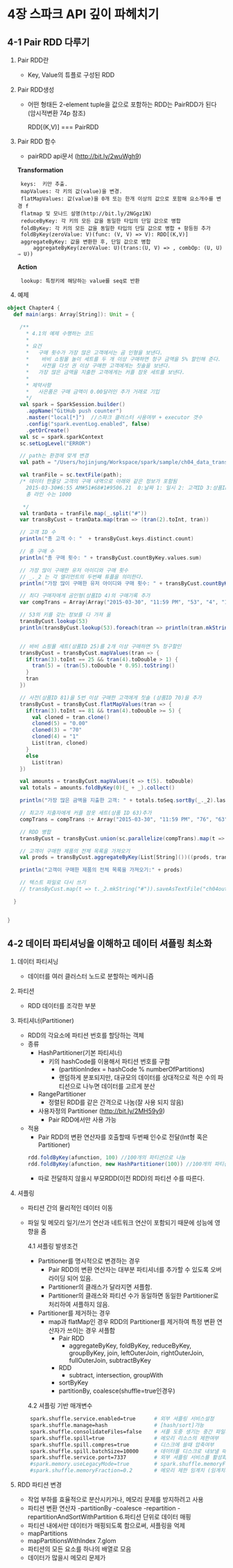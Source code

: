 # 4장 스파크 API 깊이 파헤치기

## 4-1 Pair RDD 다루기
1. Pair RDD란
    - Key, Value의  튜플로 구성된 RDD
2. Pair RDD생성
      - 어떤 형태든 2-element tuple을 값으로 포함하는 RDD는 PairRDD가 된다 (암시적변환 74p 참조)
      
        RDD[(K,V)] === PairRDD
3. Pair RDD 함수
      - pairRDD api문서 (http://bit.ly/2wuWgh9)

      **Transformation**
      
        keys:  키만 추출.
        mapValues: 각 키의 값(value)을 변경.
        flatMapValues: 값(value)을 0개 또는 한개 이상의 값으로 포함해 요소개수를 변경 f
        flatmap 및 모나드 설명(http://bit.ly/2NGgz1N)
        reduceByKey: 각 키의 모든 값을 동일한 타입의 단일 값으로 병합
        foldByKey: 각 키의 모든 값을 동일한 타입의 단일 값으로 병합 + 항등원 추가
        foldByKey(zeroValue: V)(func: (V, V) => V): RDD[(K,V)]
        aggregateByKey: 값을 변환한 후, 단일 값으로 병합
            aggregateByKey(zeroValue: U)(trans:(U, V) => , combOp: (U, U) ⇒ U))
     **Action**
        
        lookup: 특정키에 해당하는 value를 seq로 반환
4. 예제
```scala
object Chapter4 {
  def main(args: Array[String]): Unit = {

    /**
      * 4.1의 예제 수행하는 코드
      *
      * 요건
      *   구매 횟수가 가장 많은 고객에서는 곰 인형을 보낸다.
      *    바비 쇼핑몰 놀이 세트를 두 개 이상 구매하면 청구 금액을 5% 할인해 준다.
      *    사전을 다섯 권 이상 구매한 고객에게는 칫솔을 보낸다.
      *   가장 많은 금액을 지출한 고객에게는 커플 잠옷 세트를 보낸다.
      *
      * 제약사항
      *   사은품은 구매 금액이 0.00달러인 추가 거래로 기입
      */
    val spark = SparkSession.builder()
      .appName("GitHub push counter")
      .master("local[*]")  //스파크 클러스터 사용여부 + executor 갯수
      .config("spark.eventLog.enabled", false)
      .getOrCreate()
    val sc = spark.sparkContext
    sc.setLogLevel("ERROR")

    // path는 환경에 맞게 변경
    val path = "/Users/hojinjung/Workspace/spark/sample/ch04_data_transactions.txt"

    val tranFile = sc.textFile(path);
    /* 데이터 한줄당 고객의 구매 내역으로 아래와 같은 정보가 포함됨
      2015-03-30#6:55 AM#51#68#1#9506.21  0:날짜 1: 일시 2: 고객ID 3:상품ID 4:구매수량, 5:구매금액
      총 라인 수는 1000

     */
    val tranData = tranFile.map(_.split("#"))
    var transByCust = tranData.map(tran => (tran(2).toInt, tran))

    // 고객 ID 수
    println("총 고객 수: "  + transByCust.keys.distinct.count)

    // 총 구매 수
    println("총 구매 횟수: " + transByCust.countByKey.values.sum)

    // 가장 많이 구매한 유저 아이디와 구매 횟수
    // _._2 는 각 엘리먼트의 두번째 튜플을 의미한다.
    println("가장 많이 구매한 유저 아이디와 구매 횟수: " + transByCust.countByKey().toSeq.sortBy(_._2).last)

    // 최다 구매자에게 곰인형(상품ID 4)의 구매기록 추가
    var compTrans = Array(Array("2015-03-30", "11:59 PM", "53", "4", "1", "0.00"))

    // 53의 키를 갖는 정보를 다 가져 옮
    transByCust.lookup(53)
    println(transByCust.lookup(53).foreach(tran => println(tran.mkString(", "))))


    // 바비 쇼핑몰 세트(상품ID 25)를 2개 이상 구매하면 5% 청구할인
    transByCust = transByCust.mapValues(tran => {
      if(tran(3).toInt == 25 && tran(4).toDouble > 1) {
        tran(5) = (tran(5).toDouble * 0.95).toString()
      }
      tran
    })

    // 사전(상품ID 81)을 5번 이상 구매한 고객에게 칫솔 (상품ID 70)을 추가
    transByCust = transByCust.flatMapValues(tran => {
      if(tran(3).toInt == 81 && tran(4).toDouble >= 5) {
        val cloned = tran.clone()
        cloned(5) = "0.00"
        cloned(3) = "70"
        cloned(4) = "1"
        List(tran, cloned)
      }
      else
        List(tran)
    })

    val amounts = transByCust.mapValues(t => t(5). toDouble)
    val totals = amounts.foldByKey(0)(_ + _).collect()

    println("가장 많은 금액을 지출한 고객: " + totals.toSeq.sortBy(_._2).last)

    // 최고가 지출자에게 커플 잠옷 세트(상품 ID 63)추가
    compTrans = compTrans :+ Array("2015-03-30", "11:59 PM", "76", "63", "1", "0.00")

    // RDD 병합
    transByCust = transByCust.union(sc.parallelize(compTrans).map(t => (t(2).toInt, t)))

    // 고객이 구매한 제품의 전체 목록을 가져오기
    val prods = transByCust.aggregateByKey(List[String]())((prods, tran) => prods ::: List(tran(3)), (prods1, prods2) => prods1 ::: prods2).collect

    println("고객이 구매한 제품의 전체 목록을 가져오기:" + prods)

    // 텍스트 파일로 다시 쓰기
    // transByCust.map(t => t._2.mkString("#")).saveAsTextFile("ch04output-transByCust")

  }


}
```
## 4-2 데이터 파티셔닝을 이해하고 데이터 셔플링 최소화
1. 데이터 파티셔닝
   - 데이터를 여러 클러스터 노드로 분할하는 메커니즘
   
2. 파티션
   - RDD 데이터를 조각한 부분
3. 파티셔너(Partitioner)
   - RDD의 각요소에 파티션 번호를 할당하는 객체
   - 종류 
     - HashPartitioner(기본 파티셔너)
       - 키의 hashCode를 이용해서 파티션 번호를 구함
         - (partitionIndex = hashCode % numberOfPartitions)
         - 랜덤하게 분포되지만, 대규모의 데이터를 상대적으로 적은 수의 파티션으로 나누면 데이터를 고르게 분산
     - RangePartitioner
       - 정렬된 RDD를 같은 간격으로 나눔(잘 사용 되지 않음)
     - 사용자정의 Partitioner (http://bit.ly/2MH59y9)
       - Pair RDD에서만 사용 가능
   - 적용
     - Pair RDD의 변환 연산자를 호출할때 두번째 인수로 전달(Int형 혹은 Partitioner) 
     ```scala
     rdd.foldByKey(afunction, 100) //100개의 파티션으로 나눔
     rdd.foldByKey(afunction, new HashPartitioner(100)) //100개의 파티션으로 나눔
     ```       
     - 따로 전달하지 않을시 부모RDD(이전 RDD)의 파티션 수를 따른다.
4. 셔플링
   - 파티션 간의 물리적인 데이터 이동
   - 파일 및 메모리 일기/쓰기 연산과 네트워크 연산이 포함되기 때문에 성능에 영향을 줌
   
     4.1 셔플링 발생조건
       - Partitioner를 명시적으로 변경하는 경우
         - Pair RDD의 변환 연산자는 대부분 파티셔너를 추가할 수 있도록 오버라이딩 되어 있음.
         - Partitioner의 클래스가 달라지면 셔플함.
         - Partitioner의 클래스와 파티션 수가 동일하면 동일한 Partitioner로 처리하여 셔플하지 않음.
       - Partitioner를 제거하는 경우
         - map과 flatMap인 경우 RDD의 Partitioner를 제거하여 특정 변환 연산자가 쓰이는 경우 셔플함
           - Pair RDD
             - aggregateByKey, foldByKey, reduceByKey, groupByKey, join, leftOuterJoin, rightOuterJoin, fullOuterJoin, subtractByKey
           - RDD
             - subtract, intersection, groupWith
           - sortByKey
           - partitionBy, coalesce(shuffle=true인경우)
   
     4.2 셔플링 기반 매개변수
  
   ```bash
       spark.shuffle.service.enabled=true      # 외부 셔플링 서비스설정
       spark.shuffle.manage=hash               # [hash/sort]가능
       spark.shuffle.consolidateFiles=false    # 셔플 도중 생기는 중간 파일의 통합 여부
       spark.shuffle.spill=true                # 메모리 리소스의 제한여부
       spark.shuffle.spill.compres=true        # 디스크에 쓸때 압축여부
       spark.shuffle.spill.batchSize=10000     # 데이터를 디스크로 내보낼 때 일괄로 직렬화 혹은 역직렬화 할 객체 수
       spark.shuffle.service.port=7337         # 외부 셔플링 서비스를 활성화할 경우 서비스 서버가 사용할 포트 번호
       #spark.memory.useLegacyMode=true        # spark.shuffle.memoryFraction을 사용하고 싶을때 true로 설정
       #spark.shuffle.memoryFraction=0.2       # 메모리 제한 임계치 (임계치가 넘어가면 디스크에 쓴다.) 1.6이후에는 사용되지 않음.
   ```
5. RDD 파티션 변경
   - 작업 부하를 효율적으로 분산시키거나, 메모리 문제를 방지하려고 사용
   - 파티션 변환 연산자
     -partitionBy
     -coalesce
     -repartition
     -repartitionAndSortWithPartition
6.파티션 단위로 데이터 매핑
   - 파티션 내에서만 데이터가 매핑되도록 함으로써, 셔플링을 억제
   - mapPartitions
   - mapPartitionsWithIndex
7.glom
   - 파티션의 모든 요소를 하나의 배열로 모음
   - 데이터가 많을시 메모리 문제가 
   
